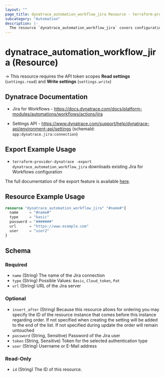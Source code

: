 ```yaml
---
layout: ""
page_title: dynatrace_automation_workflow_jira Resource - terraform-provider-dynatrace"
subcategory: "Automation"
description: |-
  The resource `dynatrace_automation_workflow_jira` covers configuration for Jira for Workflows
---
```


# dynatrace_automation_workflow_jira (Resource)

-> This resource requires the API token scopes **Read settings** (`settings.read`) and **Write settings** (`settings.write`)

## Dynatrace Documentation

- Jira for Workflows - https://docs.dynatrace.com/docs/platform-modules/automations/workflows/actions/jira

- Settings API - https://www.dynatrace.com/support/help/dynatrace-api/environment-api/settings (schemaId: `app:dynatrace.jira:connection`)

## Export Example Usage

- `terraform-provider-dynatrace -export dynatrace_automation_workflow_jira` downloads existing Jira for Workflows configuration

The full documentation of the export feature is available [here](https://registry.terraform.io/providers/dynatrace-oss/dynatrace/latest/docs/guides/export-v2).

## Resource Example Usage

```terraform
resource "dynatrace_automation_workflow_jira" "#name#"{
  name     = "#name#"
  type     = "basic"
  password = "#######"
  url      = "https://www.example.com"
  user     = "user2"
}
```

<!-- schema generated by tfplugindocs -->
## Schema

### Required

- `name` (String) The name of the Jira connection
- `type` (String) Possible Values: `Basic`, `Cloud_token`, `Pat`
- `url` (String) URL of the Jira server

### Optional

- `insert_after` (String) Because this resource allows for ordering you may specify the ID of the resource instance that comes before this instance regarding order. If not specified when creating the setting will be added to the end of the list. If not specified during update the order will remain untouched
- `password` (String, Sensitive) Password of the Jira user
- `token` (String, Sensitive) Token for the selected authentication type
- `user` (String) Username or E-Mail address

### Read-Only

- `id` (String) The ID of this resource.
 